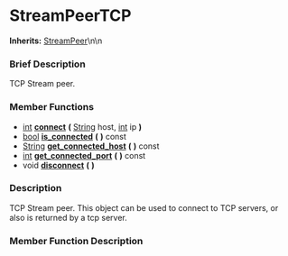 #  StreamPeerTCP  
**Inherits:** [StreamPeer](class_streampeer)\\n\\n
###  Brief Description  
TCP Stream peer.

###  Member Functions 
  * [int](class_int)  **[connect](#connect)**  **(** [String](class_string) host, [int](class_int) ip  **)**
  * [bool](class_bool)  **[is_connected](#is_connected)**  **(** **)** const
  * [String](class_string)  **[get_connected_host](#get_connected_host)**  **(** **)** const
  * [int](class_int)  **[get_connected_port](#get_connected_port)**  **(** **)** const
  * void  **[disconnect](#disconnect)**  **(** **)**

###  Description  
TCP Stream peer. This object can be used to connect to TCP servers, or also is returned by a tcp server.

###  Member Function Description  
